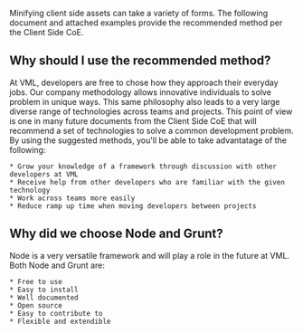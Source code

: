 Minifying client side assets can take a variety of forms. The following document and attached examples provide the recommended method per the Client Side CoE.

## Why should I use the recommended method?
At VML, developers are free to chose how they approach their everyday jobs. Our company methodology allows innovative individuals to solve problem in unique ways. This same philosophy also leads to a very large diverse range of technologies across teams and projects.
This point of view is one in many future documents from the Client Side CoE that will recommend a set of technologies to solve a common development problem. By using the suggested methods, you'll be able to take advantatage of the following:

    * Grow your knowledge of a framework through discussion with other developers at VML
    * Receive help from other developers who are familiar with the given technology
    * Work across teams more easily
    * Reduce ramp up time when moving developers between projects


## Why did we choose Node and Grunt?
Node is a very versatile framework and will play a role in the future at VML. Both Node and Grunt are:

    * Free to use
    * Easy to install
    * Well documented
    * Open source
    * Easy to contribute to
    * Flexible and extendible